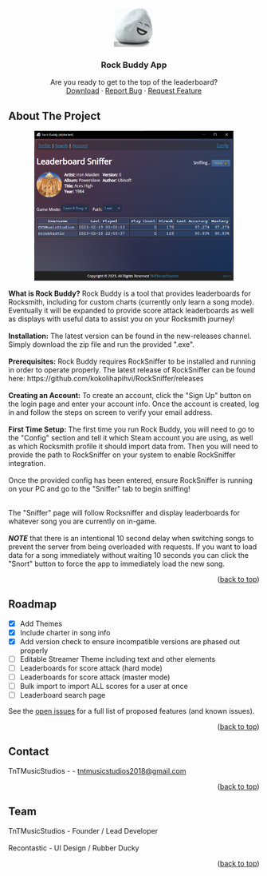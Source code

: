 

<a name="readme-top"></a>
<!-- PROJECT LOGO -->
<br />
<div align="center">
  <a href="https://github.com/tnt-coders/rock-buddy-app/">
    <img src="images/buddy.png" alt="Logo" width="80" height="80">
  </a>

  <h3 align="center">Rock Buddy App</h3>

  <p align="center">Are you ready to get to the top of the leaderboard?
    <br />
    <a href="https://github.com/tnt-coders/rock-buddy-app/releases">Download</a>
    ·
    <a href="https://github.com/tnt-coders/rock-buddy-app/issues">Report Bug</a>
    ·
    <a href="https://github.com/tnt-coders/rock-buddy-app/issues">Request Feature</a>
  </p>
</div>




<!-- ABOUT THE PROJECT -->
## About The Project
<p align="center">
        <img src="images/preview.png" alt="preview" width="400" >
  </p>
<b>What is Rock Buddy?</b>
Rock Buddy is a tool that provides leaderboards for Rocksmith, including for custom charts (currently only learn a song mode). Eventually it will be expanded to provide score attack leaderboards as well as displays with useful data to assist you on your Rocksmith journey!
<br /><br />
<b>Installation:</b>
The latest version can be found in the new-releases channel. Simply download the zip file and run the provided ".exe".
<br /><br />
<b>Prerequisites:</b>
Rock Buddy requires RockSniffer to be installed and running in order to operate properly. The latest release of RockSniffer can be found here: https://github.com/kokolihapihvi/RockSniffer/releases
<br /><br />
<b>Creating an Account:</b>
To create an account, click the "Sign Up" button on the login page and enter your account info. Once the account is created, log in and follow the steps on screen to verify your email address.
<br /><br />
<b>First Time Setup:</b>
The first time you run Rock Buddy, you will need to go to the "Config" section and tell it which Steam account you are using, as well as which Rocksmith profile it should import data from. Then you will need to provide the path to RockSniffer on your system to enable RockSniffer integration.
<br /><br />
Once the provided config has been entered, ensure RockSniffer is running on your PC and go to the "Sniffer" tab to begin sniffing! 
<br /><br />

The "Sniffer" page will follow Rocksniffer and display leaderboards for whatever song you are currently on in-game.
<br /><br />
<b><i>NOTE</i></b> that there is an intentional 10 second delay when switching songs to prevent the server from being overloaded with requests. If you want to load data for a song immediately without waiting 10 seconds you can click the "Snort" button to force the app to immediately load the new song.
<br />
<p align="right">(<a href="#readme-top">back to top</a>)</p>


<!-- ROADMAP -->
## Roadmap

- [x] Add Themes 
- [x] Include charter in song info
- [x] Add version check to ensure incompatible versions are phased out properly
- [ ] Editable Streamer Theme including text and other elements
- [ ] Leaderboards for score attack (hard mode)
- [ ] Leaderboards for score attack (master mode) 
- [ ] Bulk import to import ALL scores for a user at once
- [ ] Leaderboard search page

See the [open issues](https://github.com/tnt-coders/rock-buddy-app/issues) for a full list of proposed features (and known issues).

<p align="right">(<a href="#readme-top">back to top</a>)</p>



<!-- CONTACT -->
## Contact

TnTMusicStudios - - tntmusicstudios2018@gmail.com

<p align="right">(<a href="#readme-top">back to top</a>)</p>



<!-- TeAM -->
## Team

TnTMusicStudios - Founder / Lead Developer<br /><br />
Recontastic - UI Design / Rubber Ducky

<p align="right">(<a href="#readme-top">back to top</a>)</p>

